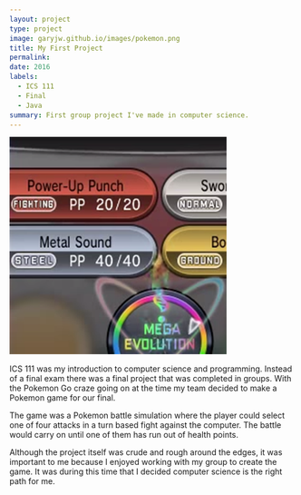 ```yaml
---
layout: project
type: project
image: garyjw.github.io/images/pokemon.png
title: My First Project
permalink:
date: 2016
labels:
  - ICS 111
  - Final
  - Java
summary: First group project I've made in computer science.
---
```


<img class="ui medium right floated rounded image" src="/images/attacks.png">

ICS 111 was my introduction to computer science and programming. Instead of a final exam there was a final project that was completed in groups. With the Pokemon Go craze going on at the time my team decided to make a Pokemon game for our final.

The game was a Pokemon battle simulation where the player could select one of four attacks in a turn based fight against the computer. The battle would carry on until one of them has run out of health points.
 
Although the project itself was crude and rough around the edges, it was important to me because I enjoyed working with my group to create the game. It was during this time that I decided computer science is the right path for me.

